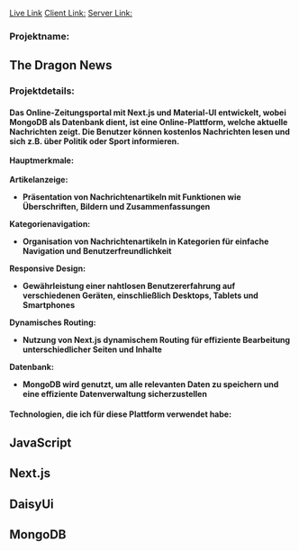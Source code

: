 <a href='https://github.com/devmashum/the-dragon-news-server' target='_blank'>Live Link</a>
<a href='https://github.com/devmashum/the-dragon-news-server' target='_blank'>Client Link:</a>
<a href='https://github.com/devmashum/the-dragon-news-server' target='_blank'>Server Link:</a>

<div class='p-5'>
  <div class='flex gap-3'>
    <div><h3 class='text-slate-900 text-xl lg:text-2xl'>Projektname: </h3></div>
    <div><h2 class="text-slate-900 text-xl lg:text-2xl font-bold ">
      The Dragon News</h2>
    </div>
  </div>
  <h3 class="text-slate-900 text-xl underline font-bold mt-3">Projektdetails:</h3>
  <h4 class="text-slate-900 my-3 text-justify text-base">
    Das Online-Zeitungsportal mit Next.js und Material-UI entwickelt, wobei MongoDB als Datenbank dient, ist eine Online-Plattform, welche aktuelle Nachrichten zeigt. Die Benutzer können kostenlos Nachrichten lesen und sich z.B. über Politik oder Sport informieren. <br />
    <br />
    <b class='text-xl underline'>Hauptmerkmale:</b>
    <br />
    <br />
    <div>
      <b>Artikelanzeige:</b>
      <ul class='list-disc ml-10'>
        <li>
          Präsentation von Nachrichtenartikeln mit Funktionen wie Überschriften, Bildern und Zusammenfassungen
        </li>
      </ul>
      <b>Kategorienavigation:</b>
      <ul class='list-disc ml-10'>
        <li>
          Organisation von Nachrichtenartikeln in Kategorien für einfache Navigation und Benutzerfreundlichkeit
        </li>
      </ul>
      <b>Responsive Design:</b>
      <ul class='list-disc ml-10'>
        <li>
          Gewährleistung einer nahtlosen Benutzererfahrung auf verschiedenen Geräten, einschließlich Desktops, Tablets und Smartphones
        </li>
      </ul>
      <b>Dynamisches Routing:</b>
      <ul class='list-disc ml-10'>
        <li>
          Nutzung von Next.js dynamischem Routing für effiziente Bearbeitung unterschiedlicher Seiten und Inhalte
        </li>
      </ul>
       <b>Datenbank:</b>
      <ul class='list-disc ml-10'>
        <li>
          MongoDB wird genutzt, um alle relevanten Daten zu speichern und eine effiziente Datenverwaltung sicherzustellen
        </li>
      </ul>
    </div>

  </h4>
  <h4 class='font-bold mb-5'>Technologien, die ich für diese Plattform verwendet habe:</h4>
  <div class="grid lg:grid-cols-3 grid-cols-2 gap-5 text-center">
    <h2 class='border border-xl border-black'>JavaScript</h2>
    <h2 class='border border-xl border-black'>Next.js</h2>
    <h2 class='border border-xl border-black'>DaisyUi</h2>
    <h2 class='border border-xl border-black'>MongoDB</h2>
  </div>
</div>
